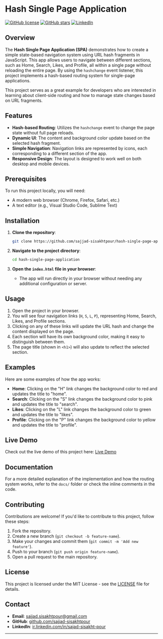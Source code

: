 # Hash Single Page Application

[![GitHub license](https://img.shields.io/github/license/sajjad-sisakhtpour/hash-single-page-application)](https://github.com/sajjad-sisakhtpour/hash-single-page-application/blob/main/LICENSE)
[![GitHub stars](https://img.shields.io/github/stars/sajjad-sisakhtpour/hash-single-page-application?style=social)](https://github.com/sajjad-sisakhtpour/hash-single-page-application/stargazers)
[![LinkedIn](https://img.shields.io/badge/LinkedIn-Connect-blue)](https://ir.linkedin.com/in/sajad-sisakht-pour)

## Overview

The **Hash Single Page Application (SPA)** demonstrates how to create a simple state-based navigation system using URL hash fragments in JavaScript. This app allows users to navigate between different sections, such as Home, Search, Likes, and Profile, all within a single page without reloading the entire page. By using the `hashchange` event listener, this project implements a hash-based routing system for single-page applications.

This project serves as a great example for developers who are interested in learning about client-side routing and how to manage state changes based on URL fragments.

## Features

- **Hash-based Routing**: Utilizes the `hashchange` event to change the page state without full page reloads.
- **Dynamic UI**: The content and background color update based on the selected hash fragment.
- **Simple Navigation**: Navigation links are represented by icons, each corresponding to a different section of the app.
- **Responsive Design**: The layout is designed to work well on both desktop and mobile devices.

## Prerequisites

To run this project locally, you will need:

- A modern web browser (Chrome, Firefox, Safari, etc.)
- A text editor (e.g., Visual Studio Code, Sublime Text)

## Installation

1. **Clone the repository**:

   ```bash
   git clone https://github.com/sajjad-sisakhtpour/hash-single-page-application.git
   ```

2. **Navigate to the project directory**:

   ```bash
   cd hash-single-page-application
   ```

3. **Open the `index.html` file in your browser**:
   - The app will run directly in your browser without needing any additional configuration or server.

## Usage

1. Open the project in your browser.
2. You will see four navigation links (`H`, `S`, `L`, `P`), representing Home, Search, Likes, and Profile sections.
3. Clicking on any of these links will update the URL hash and change the content displayed on the page.
4. Each section will have its own background color, making it easy to distinguish between them.
5. The page title (shown in `<h1>`) will also update to reflect the selected section.

## Examples

Here are some examples of how the app works:

- **Home**: Clicking on the "H" link changes the background color to red and updates the title to "home".
- **Search**: Clicking on the "S" link changes the background color to pink and updates the title to "search".
- **Likes**: Clicking on the "L" link changes the background color to green and updates the title to "likes".
- **Profile**: Clicking on the "P" link changes the background color to yellow and updates the title to "profile".

## Live Demo

Check out the live demo of this project here: [Live Demo](https://your-demo-link.com)

## Documentation

For a more detailed explanation of the implementation and how the routing system works, refer to the `docs/` folder or check the inline comments in the code.

## Contributing

Contributions are welcome! If you'd like to contribute to this project, follow these steps:

1. Fork the repository.
2. Create a new branch (`git checkout -b feature-name`).
3. Make your changes and commit them (`git commit -m 'Add new feature'`).
4. Push to your branch (`git push origin feature-name`).
5. Open a pull request to the main repository.

## License

This project is licensed under the MIT License - see the [LICENSE](https://github.com/sajjad-sisakhtpour/hash-single-page-application/blob/main/LICENSE) file for details.

## Contact

- **Email**: [sajjad.sisakhtpour@gmail.com](mailto:sajjad.sisakhtpour@gmail.com)
- **GitHub**: [github.com/sajjad-sisakhtpour](https://github.com/sajjad-sisakhtpour)
- **LinkedIn**: [ir.linkedin.com/in/sajad-sisakht-pour](https://ir.linkedin.com/in/sajad-sisakht-pour)

---
